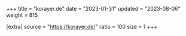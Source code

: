 +++
title = "korayer.de"
date = "2023-01-31"
updated = "2023-08-06"
weight = 815

[extra]
source = "https://korayer.de/"
ratio = 100
size = 1
+++
